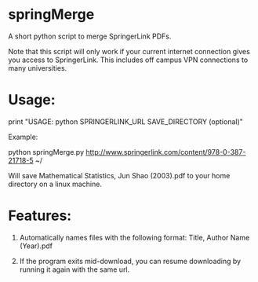 springMerge
===========

A short python script to merge SpringerLink PDFs. 

Note that this script will only work if your current internet connection gives you access to SpringerLink.  This includes off campus VPN connections to many universities.

Usage: 
===========

print "USAGE: python SPRINGERLINK_URL SAVE_DIRECTORY (optional)"

Example:

python springMerge.py http://www.springerlink.com/content/978-0-387-21718-5 ~/

Will save Mathematical Statistics, Jun Shao (2003).pdf to your home directory on a linux machine.

Features:
===========

1. Automatically names files with the following format: Title, Author Name (Year).pdf

2. If the program exits mid-download, you can resume downloading by running it again with the same url.